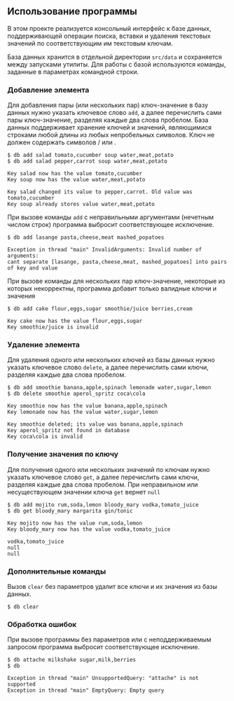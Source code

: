 ## Использование программы
В этом проекте реализуется консольный интерфейс к базе данных, поддерживающей операции поиска, вставки
и удаления текстовых значений по соответствующим им текстовым ключам. 

База данных хранится в отдельной директории `src/data` и сохраняется между запусками утилиты. Для работы с базой
используются команды, заданные в параметрах командной строки.

### Добавление элемента
Для добавления пары (или нескольких пар) ключ-значение в базу данных нужно указать ключевое слово `add`, а далее
перечислить сами пары ключ-значение, разделяя каждые два слова пробелом. База данных поддерживает хранение ключей и значений, 
являющимися строками любой длины из любых непробельных символов. Ключ не должен содержать символов / или \.

```
$ db add salad tomato,cucumber soup water,meat,potato
$ db add salad pepper,carrot soup water,meat,potato
```

```
Key salad now has the value tomato,cucumber
Key soup now has the value water,meat,potato

Key salad changed its value to pepper,carrot. Old value was tomato,cucumber
Key soup already stores value water,meat,potato
```
При вызове команды `add` с неправильными аргументами (нечетным числом строк) 
программа выбросит соответствующее исключение. 

```
$ db add lasange pasta,cheese,meat mashed_popatoes
```

```
Exception in thread "main" InvalidArguments: Invalid number of arguments: 
cant separate [lasange, pasta,cheese,meat, mashed_popatoes] into pairs of key and value
```

При вызове команды для нескольких пар ключ-значение, некоторые из которых
некорректны, программа добавит только валидные ключи и значения

```
$ db add cake flour,eggs,sugar smoothie/juice berries,cream
```

```
Key cake now has the value flour,eggs,sugar
Key smoothie/juice is invalid
```

### Удаление элемента
Для удаления одного или нескольких ключей из базы данных нужно указать ключевое слово `delete`, а далее
перечислить сами ключи, разделяя каждые два слова пробелом. 
```
$ db add smoothie banana,apple,spinach lemonade water,sugar,lemon
$ db delete smoothie aperol_spritz coca\cola
```

```
Key smoothie now has the value banana,apple,spinach
Key lemonade now has the value water,sugar,lemon

Key smoothie deleted; its value was banana,apple,spinach
Key aperol_spritz not found in database
Key coca\cola is invalid
```


### Получение значения по ключу
Для получения одного или нескольких значений по ключам нужно указать ключевое слово `get`, а далее
перечислить сами ключи, разделяя каждые два слова пробелом. При неправильном или несуществующем значении
ключа `get` вернет `null`

```
$ db add mojito rum,soda,lemon bloody_mary vodka,tomato_juice
$ db get bloody_mary margarita gin/tonic
```

```
Key mojito now has the value rum,soda,lemon
Key bloody_mary now has the value vodka,tomato_juice

vodka,tomato_juice
null
null
```


### Дополнительные команды
Вызов `clear` без параметров удалит все ключи и их значения из базы данных.
```
$ db clear
```

### Обработка ошибок
При вызове программы без параметров или с неподдерживаемым запросом программа выбросит
соответствующее исключение.
```
$ db attache milkshake sugar,milk,berries
$ db
```

```
Exception in thread "main" UnsupportedQuery: "attache" is not supported
Exception in thread "main" EmptyQuery: Empty query
```

